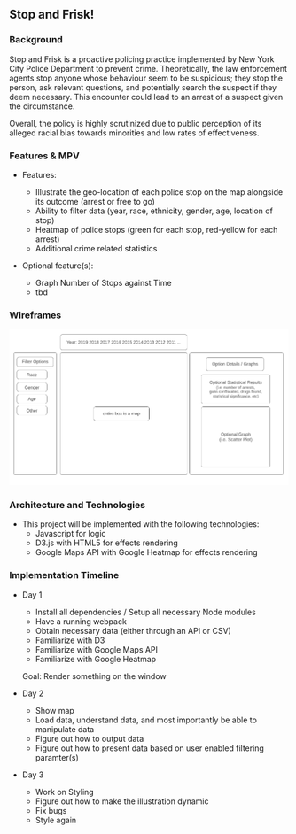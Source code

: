 ## Stop and Frisk!

### Background

Stop and Frisk is a proactive policing practice implemented by New York City Police Department to prevent crime. Theoretically, the law enforcement agents stop anyone whose behaviour seem to be suspicious; they stop the person, ask relevant questions, and potentially search the suspect if they deem necessary. This encounter could lead to an arrest of a suspect given the circumstance.

Overall, the policy is highly scrutinized due to public perception of its alleged racial bias towards minorities and low rates of effectiveness. 

### Features & MPV

+ Features:
    - Illustrate the geo-location of each police stop on the map alongside its outcome (arrest or free to go)
    - Ability to filter data (year, race, ethnicity, gender, age, location of stop)
    - Heatmap of police stops (green for each stop, red-yellow for each arrest)
    - Additional crime related statistics
    
+ Optional feature(s):
    - Graph Number of Stops against Time
    - tbd 

### Wireframes

![Project Image](./assets/images/projectimage.png)

### Architecture and Technologies

+ This project will be implemented with the following technologies: 
    - Javascript for logic
    - D3.js with HTML5 for effects rendering
    - Google Maps API with Google Heatmap for effects rendering

### Implementation Timeline

+ Day 1
    - Install all dependencies / Setup all necessary Node modules
    - Have a running webpack
    - Obtain necessary data (either through an API or CSV)
    - Familiarize with D3
    - Familiarize with Google Maps API
    - Familiarize with Google Heatmap

    Goal: Render something on the window

+ Day 2
    - Show map
    - Load data, understand data, and most importantly be able to manipulate data
    - Figure out how to output data
    - Figure out how to present data based on user enabled filtering paramter(s)

+ Day 3
    - Work on Styling
    - Figure out how to make the illustration dynamic
    - Fix bugs
    - Style again